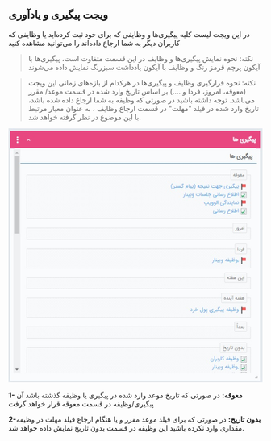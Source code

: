 ﻿## ویجت پیگیری و یادآوری 

در این ویجت لیست کلیه پیگیری‌ها و وظایفی که برای خود ثبت کرده‌اید یا وظایفی که کاربران دیگر به شما ارجاع داده‌اند را می‌توانید مشاهده کنید

> نکته: نحوه نمایش پیگیری‌ها و وظایف در این قسمت متفاوت است، پیگیری‌ها با آیکون پرچم قرمز رنگ و وظایف با آیکون یادداشت سبزرنگ نمایش داده می‌شوند

> نکته: نحوه قرارگیری وظایف و پیگیری‌ها در هرکدام از بازه‌های زمانی این ویجت (معوقه، امروز، فردا و ....) بر اساس تاریخ وارد شده در قسمت موعد/ مقرر می‌باشد. توجه داشته باشید در صورتی که وظیفه به شما ارجاع داده شده باشد، تاریخ وارد شده در فیلد "مهلت" در قسمت ارجاع وظایف ، به عنوان معیار مرتبط با این موضوع در نظر گرفته خواهد شد.

![](TodayFollowupsWidget.jpg)

**1- معوقه:** در صورتی که تاریخ موعد وارد شده در پیگیری یا وظیفه گذشته باشد آن پبگیری/وظیفه در قسمت معوقه قرار خواهد گرفت

**2-بدون تاریخ:** در صورتی که برای فیلد موعد مقرر  و یا هنگام ارجاع فیلد مهلت در وظیفه مقداری وارد نکرده باشید این وظیفه در قسمت بدون تاریخ نمایش داده خواهد شد.
